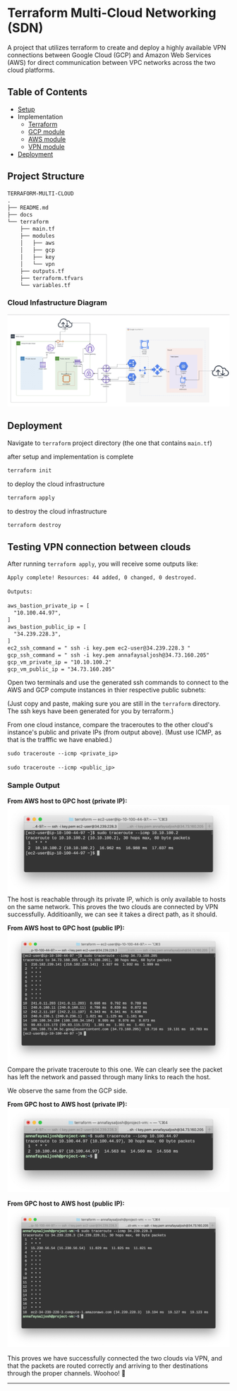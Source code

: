# Terraform Multi-Cloud Networking (SDN)
A project that utilizes terraform to create and deploy a highly available VPN connections between Google Cloud (GCP) and Amazon Web Services (AWS) for direct communication between VPC networks across the two cloud platforms.


## Table of Contents

* [Setup](docs/setup.md)
* Implementation
    * [Terraform](/docs/terraformimplementation.md)
    * [GCP module](docs/GCPimplement.md)
    * [AWS module](/docs/AWSimplement.md)
    * [VPN module](/docs/VPNimplement.md)
* [Deployment](#deployment)


## Project Structure
```
TERRAFORM-MULTI-CLOUD
.
├── README.md
├── docs
└── terraform
    ├── main.tf
    ├── modules
    │   ├── aws
    │   ├── gcp
    │   ├── key
    │   └── vpn
    ├── outputs.tf
    ├── terraform.tfvars
    └── variables.tf
```

### Cloud Infastructure Diagram
![diagram](/docs/diagram.jpg)

## Deployment 
Navigate to `terraform` project directory (the one that contains `main.tf`)

after setup and implementation is complete 
```sh
terraform init 
```
to deploy the cloud infrastructure
```sh
terraform apply
```

to destroy the cloud infrastructure
```sh
terraform destroy
```

## Testing VPN connection between clouds
After running `terraform apply`, you will receive some outputs like:
```
Apply complete! Resources: 44 added, 0 changed, 0 destroyed.

Outputs:

aws_bastion_private_ip = [
  "10.100.44.97",
]
aws_bastion_public_ip = [
  "34.239.228.3",
]
ec2_ssh_command = " ssh -i key.pem ec2-user@34.239.228.3 "
gcp_ssh_command = " ssh -i key.pem annafaysaljosh@34.73.160.205"
gcp_vm_private_ip = "10.10.100.2"
gcp_vm_public_ip = "34.73.160.205"
```

Open two terminals and use the generated ssh commands to connect to the AWS and GCP compute instances in thier respective public subnets:

(Just copy and paste, making sure you are still in the `terraform` directory. The ssh keys have been generated for you by terraform.)

From one cloud instance,  compare the traceroutes to the other cloud's instance's public and private IPs (from output above). 
(Must use ICMP, as that is the trafffic we have enabled.)

```
sudo traceroute --icmp <private_ip>

sudo traceroute --icmp <public_ip>

```

### Sample Output
**From AWS host to GPC host (private IP):**
![aws_to_gpc_private](screenshots/traceroute_aws_to_gpc_private.png)
The host is reachable through its private IP, which is only available to hosts on the same network. This proves the two clouds are connected by VPN successfully. Additioanlly, we can see it takes a direct path, as it should.

**From AWS host to GPC host (public IP):**
![aws_to_gpc_public](screenshots/traceroute_aws_to_gpc_public.png)
Compare the private traceroute to this one. We can clearly see the packet has left the network and passed through many links to reach the host.

We observe the same from the GCP side.

**From GPC host to AWS host (private IP):**
![gpc_to_aws_private](screenshots/traceroute_gpc_to_aws_private.png)

**From GPC host to AWS host (public IP):**
![gpc_to_aws_public](screenshots/traceroute_gpc_to_aws_public.png)

This proves we have successfully connected the two clouds via VPN, and that the packets are routed correctly and arriving to ther destinations through the proper channels. Woohoo! 🙌

--------------------------

